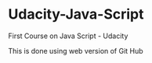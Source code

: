 # Udacity-Java-Script
First Course on Java Script - Udacity

This is done using web version of Git Hub
